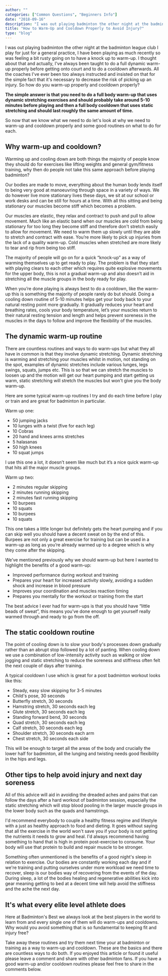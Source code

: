 ```yaml
---
author: ""
categories: ["Common Questions", "Beginners Info"]
date: "2018-09-16"
description: "I was out playing badminton the other night at the badminton league club I play for just for a general practice, I have been playing as much recently so was feeling a bit rusty going on to have a knock up to warm-up. I thought about that and actually, I've always been taught to do a full dynamic warm-up properly before getting onto court and to do a cooldown afterwards. All the coaches I've ever been too always instructed and insisted on that for the simple fact that it's necessary to decrease the risk of picking up an injury. So how do you warm-up properly and cooldown properly?"
title: "How to Warm-Up and Cooldown Properly to Avoid Injury?"
type: "blog"
---
```


I was out playing badminton the other night at the badminton league club I play for just for a general practice, I have been playing as much recently so was feeling a bit rusty going on to have a knock up to warm-up. I thought about that and actually, I've always been taught to do a full dynamic warm-up properly before getting onto court and to do a cooldown afterwards. All the coaches I've ever been too always instructed and insisted on that for the simple fact that it's necessary to decrease the risk of picking up an injury. So how do you warm-up properly and cooldown properly?

**The simple answer is that you need to do a full body warm-up that uses dynamic stretching exercises and should probably take around 5-10 minutes before playing and then a full body cooldown that uses static stretching and should last roughly the same amount of time.**

So now that we know what we need to do let's look at why we need to warm-up and cooldown properly and some good routines on what to do for each.

## Why warm-up and cooldown?

Warming up and cooling down are both things the majority of people know they should do for exercises like lifting weights and general gym/fitness training, why then do people not take this same approach before playing badminton?

Our bodies are made to move, everything about the human body lends itself to being very good at manoeuvring through space in a variety of ways. We do however live more stationary lives these days, we sit at our school or work desks and can be still for hours at a time. With all this sitting and being stationary our muscles become stiff which becomes a problem.

Our muscles are elastic, they relax and contract to push and pull to allow movement. Much like an elastic band when our muscles are cold from being stationary for too long they become stiff and therefore don't stretch easily to allow for movement. We need to warm them up slowly until they are able to stretch and contract with ease. You’re more likely to pick up injuries from the lack of a quality warm-up. Cold muscles when stretched are more likely to tear and rip from being too stiff.

The majority of people will go on for a quick “knock-up” as a way of warming themselves up to get ready to play. The problem is that they start with playing clears to each other which requires quite explosive movements for the upper body, this is not a gradual warm-up and also doesn’t aid in stretching all the muscle groups in the body ready for play.

When you’re done playing is always best to do a cooldown, like the warm-up this is something the majority of people rarely do but should. Doing a cooling down routine of 5-10 minutes helps get your body back to your natural resting point more gradually. It gradually reduces your heart and breathing rates, cools your body temperature, let’s your muscles return to their natural resting tension and length and helps prevent soreness in the muscles in the days to follow and improve the flexibility of the muscles.

## The dynamic warm-up routine

There are countless routines and ways to do warm-ups but what they all have in common is that they involve dynamic stretching. Dynamic stretching is warming and stretching your muscles whilst in motion, not standing on the spot, examples of dynamic stretches include various lunges, legs swings, squats, jumps etc. This is so that we can stretch the muscles to loosen up and the motion will get our heart pumping and start getting us warm, static stretching will stretch the muscles but won't give you the body warm-up.

Here are some typical warm-up routines I try and do each time before I play or train and are great for badminton in particular.

Warm up one:

- 50 jumping jacks
- 10 lunges with a twist (five for each leg)
- 10 Cobras
- 20 hand and knees arms stretches
- 5 halasanas
- 50 high knees
- 10 squat jumps

I use this one a lot, it doesn’t seem like much but it’s a nice quick warm-up that hits all the major muscle groups.

Warm up two:

- 2 minutes regular skipping
- 2 minutes running skipping
- 2 minutes fast running skipping
- 10 burpees
- 10 squats
- 10 burpees
- 10 squats

This one takes a little longer but definitely gets the heart pumping and if you can skip well you should have a decent sweat on by the end of this. Burpees are not only a great exercise for training but can be used in a warm-up as long as you’re already warmed up to a degree which is why they come after the skipping.

We’ve mentioned previously why we should warm-up but here I wanted to highlight the benefits of a good warm-up:

- Improved performance during workout and training
- Prepares your heart for increased activity slowly, avoiding a sudden shock and increase in blood pressure
- Improves your coordination and muscles reaction timing
- Prepares you mentally for the workout or training from the start

The best advice I ever had for warm-ups is that you should have “little beads of sweat”, this means you’ve done enough to get yourself really warmed through and ready to go from the off.

## The static cooldown routine

The point of cooling down is to slow your body's processes down gradually rather than an abrupt stop followed by a lot of panting. When cooling down we use a combination of low-intensity activity such as walking or slow jogging and static stretching to reduce the soreness and stiffness often felt the next couple of days after training.

A typical cooldown I use which is great for a post badminton workout looks like this:

- Steady, easy slow skipping for 3-5 minutes
- Child's pose, 30 seconds
- Butterfly stretch, 30 seconds
- Hamstring stretch, 30 seconds each leg
- Glute stretch, 30 seconds each leg
- Standing forward bend, 30 seconds
- Quad stretch, 30 seconds each leg
- Calf stretch, 30 seconds each leg
- Shoulder stretch, 30 seconds each arm
- Chest stretch, 30 seconds each side

This will be enough to target all the areas of the body and crucially the lower half for badminton, all the lunging and twisting needs good flexibility in the hips and legs.

## Other tips to help avoid injury and next day soreness

All of this advice will aid in avoiding the dreaded aches and pains that can follow the days after a hard workout of badminton session, especially the static stretching which will stop blood pooling in the larger muscle groups in the lower body such as the quads and hamstrings.

I'd recommend everybody to couple a healthy fitness regime and lifestyle with a just as healthy approach to food and dieting. It goes without saying that all the exercise in the world won't save you if your body is not getting the nutrients it needs to grow and heal. I'd always recommend having something to hand that is high in protein post-exercise to consume. Your body will use that protein to build and repair muscle to be stronger.

Something often unmentioned is the benefits of a good night's sleep in relation to exercise. Our bodies are constantly working each day and if we're training and putting ourselves under more workload we need time to recover, sleep is our bodies way of recovering from the events of the day. During sleep, a lot of the bodies healing and regenerative abilities kick into gear meaning getting to bed at a decent time will help avoid the stiffness and the ache the next day.

## It's what every elite level athlete does

Here at Badminton's Best we always look at the best players in the world to learn from and every single one of them will do warm-ups and cooldowns. Why would you avoid something that is so fundamental to keeping fit and injury free?

Take away these routines and try them next time your at badminton or training as a way to warm-up and cooldown. These are the basics and there are countless ways to do both. If you enjoyed this article or found it useful please leave a comment and share with other badminton fans. If you have a good warm-up and/or cooldown routines please feel free to share in the comments below.
